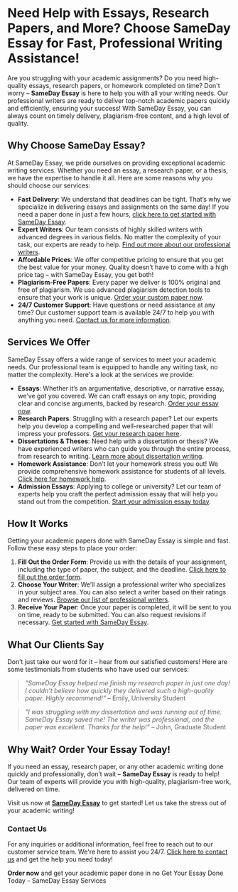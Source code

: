 <h1>Need Help with Essays, Research Papers, and More? Choose SameDay Essay for Fast, Professional Writing Assistance!</h1>

<p>Are you struggling with your academic assignments? Do you need high-quality essays, research papers, or homework completed on time? Don't worry – <strong>SameDay Essay</strong> is here to help you with all your writing needs. Our professional writers are ready to deliver top-notch academic papers quickly and efficiently, ensuring your success! With SameDay Essay, you can always count on timely delivery, plagiarism-free content, and a high level of quality.</p>

<h2>Why Choose <strong>SameDay Essay</strong>?</h2>

<p>At SameDay Essay, we pride ourselves on providing exceptional academic writing services. Whether you need an essay, a research paper, or a thesis, we have the expertise to handle it all. Here are some reasons why you should choose our services:</p>

<ul>
  <li><strong>Fast Delivery</strong>: We understand that deadlines can be tight. That’s why we specialize in delivering essays and assignments on the same day! If you need a paper done in just a few hours, <a href="https://tinyurl.com/topessay?keyword=sameday+essay">click here to get started with SameDay Essay</a>.</li>
  <li><strong>Expert Writers</strong>: Our team consists of highly skilled writers with advanced degrees in various fields. No matter the complexity of your task, our experts are ready to help. <a href="https://tinyurl.com/topessay?keyword=sameday+essay">Find out more about our professional writers</a>.</li>
  <li><strong>Affordable Prices</strong>: We offer competitive pricing to ensure that you get the best value for your money. Quality doesn’t have to come with a high price tag – with SameDay Essay, you get both!</li>
  <li><strong>Plagiarism-Free Papers</strong>: Every paper we deliver is 100% original and free of plagiarism. We use advanced plagiarism detection tools to ensure that your work is unique. <a href="https://tinyurl.com/topessay?keyword=sameday+essay">Order your custom paper now</a>.</li>
  <li><strong>24/7 Customer Support</strong>: Have questions or need assistance at any time? Our customer support team is available 24/7 to help you with anything you need. <a href="https://tinyurl.com/topessay?keyword=sameday+essay">Contact us for more information</a>.</li>
</ul>

<h2>Services We Offer</h2>

<p>SameDay Essay offers a wide range of services to meet your academic needs. Our professional team is equipped to handle any writing task, no matter the complexity. Here's a look at the services we provide:</p>

<ul>
  <li><strong>Essays</strong>: Whether it’s an argumentative, descriptive, or narrative essay, we’ve got you covered. We can craft essays on any topic, providing clear and concise arguments, backed by research. <a href="https://tinyurl.com/topessay?keyword=sameday+essay">Order your essay now</a>.</li>
  <li><strong>Research Papers</strong>: Struggling with a research paper? Let our experts help you develop a compelling and well-researched paper that will impress your professors. <a href="https://tinyurl.com/topessay?keyword=sameday+essay">Get your research paper here</a>.</li>
  <li><strong>Dissertations & Theses</strong>: Need help with a dissertation or thesis? We have experienced writers who can guide you through the entire process, from research to writing. <a href="https://tinyurl.com/topessay?keyword=sameday+essay">Learn more about dissertation writing</a>.</li>
  <li><strong>Homework Assistance</strong>: Don’t let your homework stress you out! We provide comprehensive homework assistance for students of all levels. <a href="https://tinyurl.com/topessay?keyword=sameday+essay">Click here for homework help</a>.</li>
  <li><strong>Admission Essays</strong>: Applying to college or university? Let our team of experts help you craft the perfect admission essay that will help you stand out from the competition. <a href="https://tinyurl.com/topessay?keyword=sameday+essay">Start your admission essay today</a>.</li>
</ul>

<h2>How It Works</h2>

<p>Getting your academic papers done with SameDay Essay is simple and fast. Follow these easy steps to place your order:</p>

<ol>
  <li><strong>Fill Out the Order Form</strong>: Provide us with the details of your assignment, including the type of paper, the subject, and the deadline. <a href="https://tinyurl.com/topessay?keyword=sameday+essay">Click here to fill out the order form</a>.</li>
  <li><strong>Choose Your Writer</strong>: We’ll assign a professional writer who specializes in your subject area. You can also select a writer based on their ratings and reviews. <a href="https://tinyurl.com/topessay?keyword=sameday+essay">Browse our list of professional writers</a>.</li>
  <li><strong>Receive Your Paper</strong>: Once your paper is completed, it will be sent to you on time, ready to be submitted. You can also request revisions if necessary. <a href="https://tinyurl.com/topessay?keyword=sameday+essay">Get started with SameDay Essay</a>.</li>
</ol>

<h2>What Our Clients Say</h2>

<p>Don’t just take our word for it – hear from our satisfied customers! Here are some testimonials from students who have used our services:</p>

<blockquote>
  <p><em>"SameDay Essay helped me finish my research paper in just one day! I couldn’t believe how quickly they delivered such a high-quality paper. Highly recommend!"</em> – Emily, University Student</p>
</blockquote>

<blockquote>
  <p><em>"I was struggling with my dissertation and was running out of time. SameDay Essay saved me! The writer was professional, and the paper was excellent. Thanks for the help!"</em> – John, Graduate Student</p>
</blockquote>

<h2>Why Wait? Order Your Essay Today!</h2>

<p>If you need an essay, research paper, or any other academic writing done quickly and professionally, don’t wait – <strong>SameDay Essay</strong> is ready to help! Our team of experts will provide you with high-quality, plagiarism-free work, delivered on time.</p>

<p>Visit us now at <a href="https://tinyurl.com/topessay?keyword=sameday+essay"><strong>SameDay Essay</strong></a> to get started! Let us take the stress out of your academic writing!</p>

<h3>Contact Us</h3>

<p>For any inquiries or additional information, feel free to reach out to our customer service team. We're here to assist you 24/7. <a href="https://tinyurl.com/topessay?keyword=sameday+essay">Click here to contact us</a> and get the help you need today!</p>

<p><strong>Order now</strong> and get your academic paper done in no
Get Your Essay Done Today – SameDay Essay Services
